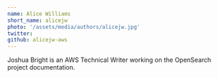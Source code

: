 ```yaml
---
name: Alice Williams
short_name: alicejw
photo: '/assets/media/authors/alicejw.jpg'
twitter:
github: alicejw-aws
---
```


Joshua Bright is an AWS Technical Writer working on the OpenSearch project documentation.
